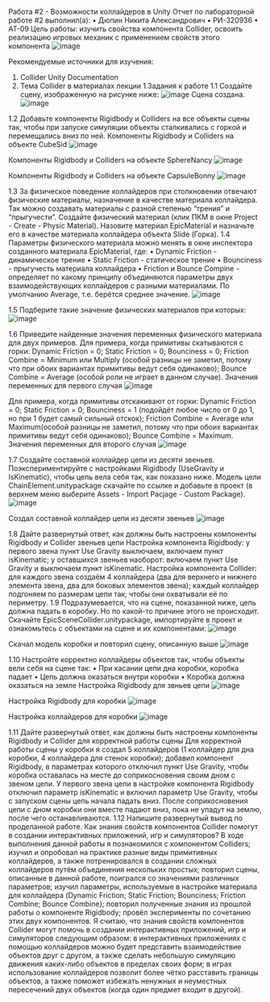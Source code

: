 Работа #2 - Возможности коллайдеров в Unity
Отчет по лабораторной работе #2 выполнил(а):
•	Дюпин Никита Александрович
•	РИ-320936
•	АТ-09
Цель работы: изучить свойства компонента Collider, освоить реализацию игровых механик с применением свойств этого компонента
 ![image](https://github.com/user-attachments/assets/35c35eca-2d69-48b3-9700-538728de30b2)

Рекомендуемые источники для изучения:
1.	Collider Unity Documentation
2.	Тема Collider в материалах лекции
1.Задания к работе
1.1 Создайте сцену, изображенную на рисунке ниже:
![image](https://github.com/user-attachments/assets/fa0f4b84-7b59-4eef-ac3e-abb3ea8924a0)
Сцена создана.
 ![image](https://github.com/user-attachments/assets/a262da3b-46db-43dd-9832-44f16cdaacac)

1.2 Добавьте компоненты Rigidbody и Colliders на все объекты сцены так, чтобы при запуске симуляции объекты сталкивались с горкой и перемещались вниз по ней.
Компоненты Rigidbody и Colliders на объекте CubeSid
 ![image](https://github.com/user-attachments/assets/5e729d22-58d0-4fd4-9874-017c3ae60b29)

Компоненты Rigidbody и Colliders на объекте SphereNancy
 ![image](https://github.com/user-attachments/assets/892fe8ef-c327-4e97-b85a-189b232e8b6b)

Компоненты Rigidbody и Colliders на объекте CapsuleBonny
 ![image](https://github.com/user-attachments/assets/e58f79ab-9a76-45b1-8486-592f016f9e8a)

1.3 За физическое поведение коллайдеров при столкновении отвечают физические материалы, назначение в качестве материала коллайдера. Так можно создавать материалы с разной степенью “трения” и “прыгучести”. Создайте физический материал (клик ПКМ в окне Project - Create - Physic Material). Назовите материал EpicMaterial и назначьте его в качестве материала коллайдера объекта Slide (Горка).
1.4 Параметры физического материала можно менять в окне инспектора созданного материала EpicMaterial, где:
•	Dynamic Friction - динамическое трение
•	Static Friction - статическое трение
•	Bounciness - прыгучесть материала коллайдера
•	Friction и Bounce Compine - определяет по какому принципу объединяются параметры двух взаимодействующих коллайдеров с разными материалами. По умолчанию Average, т.е. берётся среднее значение.
 ![image](https://github.com/user-attachments/assets/e58f5bee-d315-4367-a164-123483b93936)

1.5 Подберите такие значение физических материалов при которых:
 ![image](https://github.com/user-attachments/assets/e1e39b9a-35d2-4011-81da-d9a510aec84b)

1.6 Приведите найденные значения переменных физического материала для двух примеров.
Для примера, когда примитивы скатываются с горки: Dynamic Friction = 0; Static Friction = 0; Bounciness = 0; Friction Combine = Minimum или Multiply (особой разницы не заметил, потому что при обоих вариантах примитивы ведут себя одинаково); Bounce Combine = Average (особой роли не играет в данном случае).
Значения переменных для первого случая
 ![image](https://github.com/user-attachments/assets/a229ae58-e4e1-46f6-849f-501e891ab5f3)

Для примера, когда примитивы отскакивают от горки: Dynamic Friction = 0; Static Friction = 0; Bounciness = 1 (подойдёт любое число от 0 до 1, но при 1 будет самый сильный отскок); Friction Combine = Average или Maximum(особой разницы не заметил, потому что при обоих вариантах примитивы ведут себя одинаково); Bounce Combine = Maximum.
Значения переменных для второго случая
 ![image](https://github.com/user-attachments/assets/753ad677-4158-421f-a4c9-e2a403a8943a)

1.7 Создайте составной коллайдер цепи из десяти звеньев. Поэкспериментируйте с настройками Rigidbody (UseGravity и IsKinematic), чтобы цепь вела себя так, как показано ниже. Модель цели ChainElement.unitypackage скачайте по ссылке и добавьте в проект (в верхнем меню выберите Assets - Import Pacjage - Custom Package).
![image](https://github.com/user-attachments/assets/a0a9d7f1-31e2-46a8-bb8a-5c10c65e537b)

 Создал составной коллайдер цепи из десяти звеньев
![image](https://github.com/user-attachments/assets/bb60086d-3b4d-43d7-ae5e-93bf2b5f32d4)


1.8 Дайте развернутый ответ, как должны быть настроены компоненты Rigidbody и Collider звеньев цепи
Настройка компонента Rigidbody: у первого звена пункт Use Gravity выключаем, включаем пункт isKinematic; у оставшихся звеньев наоборот: включаем пункт Use Gravity и выключаем пункт isKinematic. Настройка компонента Collider: для каждого звена создаём 4 коллайдера (два для верхнего и нижнего элемента звена, два для боковых элементов звена); каждый коллайдер подгоняем по размерам цепи так, чтобы они охватывали её по периметру.
1.9 Подразумевается, что на сцене, показанной ниже, цепь должна падать в коробку. Но по какой-то причине этого не происходит. Скачайте EpicSceneCollider.unitypackage, импортируйте в проект и ознакомьтесь с объектами на сцене и их компонентами:
 ![image](https://github.com/user-attachments/assets/6c27b3d9-11e0-436e-8bfb-2fac7bbb2c50)

Скачал модель коробки и повторил сцену, описанную выше
 ![image](https://github.com/user-attachments/assets/ede3f6b6-8954-4273-b7a6-ba3354b0b21c)

1.10 Настройте корректно коллайдеры объектов так, чтобы объекты вели себя на сцене так:
•	При касании цепи дна коробки, коробка падает
•	Цепь должна оказаться внутри коробки
•	Коробка должна оказаться на земле
Настройка Rigidbody для звньев цепи
 ![image](https://github.com/user-attachments/assets/0028aa05-566f-4cab-99ca-120160fc264b)

Настройка Rigidbody для коробки
 ![image](https://github.com/user-attachments/assets/9b231213-c61a-4bed-b25f-5cfca104bc2a)

Настройка коллайдеров для коробки
 ![image](https://github.com/user-attachments/assets/1d0a2d0d-1a3f-4747-8ffc-8633f886dad0)

1.11 Дайте развернутый ответ, как должны быть настроены компоненты Rigidbody и Collider для корректной работы сцены
Для корректной работы сцены у коробки я создал 5 коллайдеров (1 коллайдер для дна коробки, 4 коллайдера для стенок коробки); добавил компонент Rigidbody, в параметрах которого отключил пункт Use Gravity, чтобы коробка оставалась на месте до соприкосновения своим дном с звеном цепи. У первого звена цепи в настройке компонента Rigidbody отключил параметр isKinematic и включил параметр Use Gravity, чтобы с запуском сцены цепь начала падать вниз. После соприкосновения цепи с дном коробки они вместе падают вниз, пока не упадут на землю, после чего останавливаются.
1.12 Напишите развернутый вывод по проделанной работе. Как знания свойств компонентов Collider помогут в создании интерактивных приложений, игр и симуляторов?
В ходе выполнения данной работы я познакомился с компонентом Colliders; изучил и опробовал на практике разные виды примитивных коллайдеров, а также потренировался в создании сложных коллайдеров путём объединения нескольких простых; повторил сцены, описанные в данной работе, поигрался со значениями различных параметров; изучил параметры, используемые в настройке материала для коллайдера (Dynamic Friction; Static Friction; Bounciness; Friction Combine; Bounce Combine); повторил полученные знания из прошлой работы о компоненте Rigidbody; провёл эксперименты по сочетанию этих двух компонентов. Я считаю, что знания свойств компонентов Collider могут помочь в создании интерактивных приложений, игр и симуляторов следующим образом: в интерактивных приложениях с помощью коллайдеров можно будет представить взаимодействие объектов друг с другом, а также сделать небольшую симуляцию движения каких-либо объектов в пределах своих форм; в играх использование коллайдеров позволит более чётко расставить границы объектов, а также поможет избежать ненужных и неуместных пересечений двух объектов (когда один предмет входит в другой).

